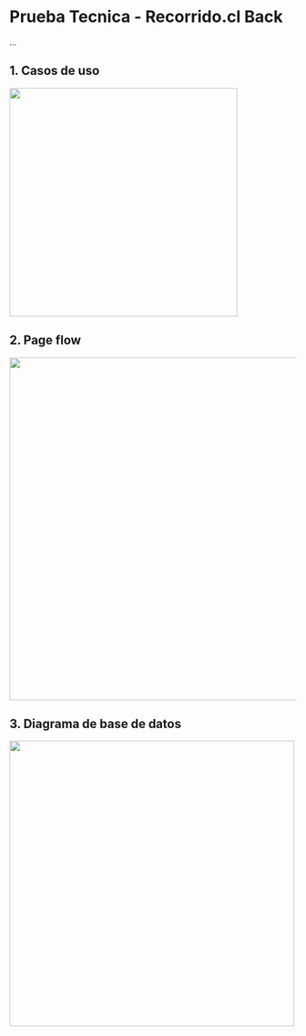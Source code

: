 # Prueba Tecnica - Recorrido.cl Back

...

## 1. Casos de uso

<img src="https://imgur.com/MsN3hXE.png" width="400"/>

## 2. Page flow

<img src="https://imgur.com/LmsO7by.png" width="600"/>

## 3. Diagrama de base de datos

<img src="https://imgur.com/O4bRssL.png" width="500"/>